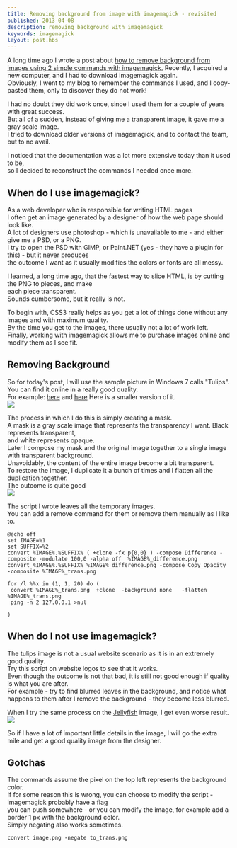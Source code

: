 ```yaml
---
title: Removing background from image with imagemagick - revisited
published: 2013-04-08
description: removing background with imagemagick
keywords: imagemagick
layout: post.hbs
---
```



A long time ago I wrote a post about [how to remove background from images using 2 simple commands with imagemagick.](/2012/01/removing-backgrounds-from-images-with-2-commands-and-a-freeware.html "how to remove background from images")
Recently, I acquired a new computer, and I had to download imagemagick again.  
Obviously, I went to my blog to remember the commands I used, and I copy-pasted them, only to discover they do not work!  

I had no doubt they did work once, since I used them for a couple of years with great success.  
But all of a sudden, instead of giving me a transparent image, it gave me a gray scale image.  
I tried to download older versions of imagemagick, and to contact the team, but to no avail.  

I noticed that the documentation was a lot more extensive today than it used to be,  
so I decided to reconstruct the commands I needed once more.  

## When do I use imagemagick?

As a web developer who is responsible for writing HTML pages  
I often get an image generated by a designer of how the web page should look like.  
A lot of designers use photoshop - which is unavailable to me - and either give me a PSD, or a PNG.  
I try to open the PSD with GIMP, or Paint.NET (yes - they have a plugin for this) - but it never produces  
the outcome I want as it usually modifies the colors or fonts are all messy.  

I learned, a long time ago, that the fastest way to slice HTML, is by cutting the PNG to pieces, and make  
each piece transparent.  
Sounds cumbersome, but it really is not.  

To begin with, CSS3 really helps as you get a lot of things done without any images and with maximum quality.  
By the time you get to the images, there usually not a lot of work left.  
Finally, working with imagemagick allows me to purchase images online and modify them as I see fit.  

## Removing Background

So for today's post, I will use the sample picture in Windows 7 calls "Tulips".  
You can find it online in a really good quality.  
For example: [here](http://images.directron.us/win7sam/tulips.jpg "tulips") and [here](http://images5.fanpop.com/image/photos/27700000/tulips-windows-7-vista-and-xp-picks-27753352-1024-768.jpg "tuplis") Here is a smaller version of it.  
![](http://1.bp.blogspot.com/-iReuYSJEr7I/UVK1HmYMUZI/AAAAAAAAV0Y/TGfFNEFS3q8/s320/Tulips_post.jpg)

The process in which I do this is simply creating a mask.  
A mask is a gray scale image that represents the transparency I want. Black represents transparent,  
and white represents opaque.  
Later I compose my mask and the original image together to a single image with transparent background.  
Unavoidably, the content of the entire image become a bit transparent.  
To restore the image, I duplicate it a bunch of times and I flatten all the duplication together.  
The outcome is quite good  
[![](http://3.bp.blogspot.com/-F0_VqxLGYuQ/UVK1Ixu3CcI/AAAAAAAAV0k/F97II_HJyrU/s320/Tulips_trans_post.png)](http://3.bp.blogspot.com/-F0_VqxLGYuQ/UVK1Ixu3CcI/AAAAAAAAV0k/F97II_HJyrU/s1600/Tulips_trans_post.png)

The script I wrote leaves all the temporary images.  
You can add a remove command for them or remove them manually as I like to.  

```
@echo off  
set IMAGE=%1  
set SUFFIX=%2  
convert %IMAGE%.%SUFFIX% ( +clone -fx p{0,0} ) -compose Difference -composite -modulate 100,0 -alpha off  %IMAGE%_difference.png  
convert %IMAGE%.%SUFFIX% %IMAGE%_difference.png -compose Copy_Opacity -composite %IMAGE%_trans.png  

for /l %%x in (1, 1, 20) do (  
 convert %IMAGE%_trans.png  +clone  -background none   -flatten   %IMAGE%_trans.png  
 ping -n 2 127.0.0.1 >nul  

)  
```

## When do I not use imagemagick?

The tulips image is not a usual website scenario as it is in an extremely good quality.  
Try this script on website logos to see that it works.  
Even though the outcome is not that bad, it is still not good enough if quality is what you are after.  
For example - try to find blurred leaves in the background, and notice what happens to them after I remove the background - they become less blurred.  

When I try the same process on the [Jellyfish](http://cdn.ithinkdiff.com/wp-content/uploads/2009/03/jellyfish.jpg "Jellyfish") image, I get even worse result.  
[![](http://2.bp.blogspot.com/-3wSPjV8F784/UVK1NNArRmI/AAAAAAAAV0s/Mbzbt1jz2OA/s320/jellyfish_post.png)](http://2.bp.blogspot.com/-3wSPjV8F784/UVK1NNArRmI/AAAAAAAAV0s/Mbzbt1jz2OA/s1600/jellyfish_post.png)

So if I have a lot of important little details in the image, I will go the extra mile and get a good quality image from the designer.  

## Gotchas

The commands assume the pixel on the top left represents the background color.  
If for some reason this is wrong, you can choose to modify the script - imagemagick probably have a flag  
you can push somewhere - or you can modify the image, for example add a border 1 px with the background color.  
Simply negating also works sometimes.  

```
convert image.png -negate to_trans.png
```

